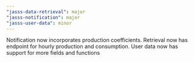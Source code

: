 ```yaml
---
"jasss-data-retrieval": major
"jasss-notification": major
"jasss-user-data": minor
---
```


Notification now incorporates production coefficients. Retrieval now has endpoint for hourly production and consumption. User data now has support for more fields and functions
